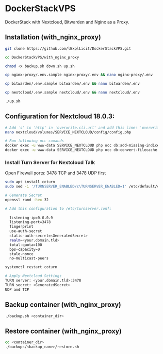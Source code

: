 # DockerStackVPS
DockerStack with Nextcloud, Bitwarden and Nginx as a Proxy.

## Installation (with_nginx_proxy)

```bash
git clone https://github.com/lExplLicit/DockerStackVPS.git

cd DockerStackVPS/with_nginx_proxy

chmod +x backup.sh down.sh up.sh

cp nginx-proxy/.env.sample nginx-proxy/.env && nano nginx-proxy/.env

cp bitwarden/.env.sample bitwarden/.env && nano bitwarden/.env

cp nextcloud/.env.sample nextcloud/.env && nano nextcloud/.env

./up.sh
```

## Configuration for Nextcloud 18.0.3:
```bash
# Add 's' to 'http' in 'overwrite.cli.url' and add this line: 'overwriteprotocol' => 'https'
nano nextcloud/volumes/SERVICE_NEXTCLOUD/config/config.php

# Run following occ comands
docker exec -u www-data SERVICE_NEXTCLOUD php occ db:add-missing-indices
docker exec -u www-data SERVICE_NEXTCLOUD php occ db:convert-filecache-bigint
```

### Install Turn Server for Nextcloud Talk
Open Firewall ports: 3478 TCP and 3478 UDP first
```bash
sudo apt install coturn
sudo sed -i '/TURNSERVER_ENABLED/c\TURNSERVER_ENABLED=1' /etc/default/coturn

# Generate Secret
openssl rand -hex 32

# Add this configuration to /etc/turnserver.conf:
  
  listening-ip=0.0.0.0
  listening-port=3478
  fingerprint
  use-auth-secret
  static-auth-secret=<GeneratedSecret>
  realm=<your.domain.tld>
  total-quota=100
  bps-capacity=0
  stale-nonce
  no-multicast-peers

systemctl restart coturn

# Apply Nextcloud Settings
TURN server: <your.domain.tld>:3478
TURN secret: <GeneratedSecret>
UDP and TCP
```

## Backup container (with_nginx_proxy)

```bash
./backup.sh <container_dir>
```

## Restore container (with_nginx_proxy)

```bash
cd <container_dir>
./backups/<backup_name>/restore.sh
```
